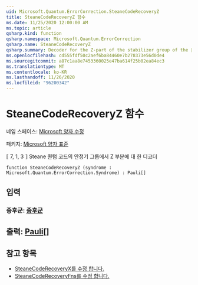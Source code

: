 ```yaml
---
uid: Microsoft.Quantum.ErrorCorrection.SteaneCodeRecoveryZ
title: SteaneCodeRecoveryZ 함수
ms.date: 11/25/2020 12:00:00 AM
ms.topic: article
qsharp.kind: function
qsharp.namespace: Microsoft.Quantum.ErrorCorrection
qsharp.name: SteaneCodeRecoveryZ
qsharp.summary: Decoder for the Z-part of the stabilizer group of the ⟦7, 1, 3⟧ Steane quantum code.
ms.openlocfilehash: cd555fdf50c2aef6ba84460e7b278373e56d0de4
ms.sourcegitcommit: a87c1aa8e7453360025e47ba614f25b02ea84ec3
ms.translationtype: MT
ms.contentlocale: ko-KR
ms.lasthandoff: 11/26/2020
ms.locfileid: "96200342"
---
```

# <a name="steanecoderecoveryz-function"></a>SteaneCodeRecoveryZ 함수

네임 스페이스: [Microsoft 양자 수정](xref:Microsoft.Quantum.ErrorCorrection)

패키지: [Microsoft 양자 표준](https://nuget.org/packages/Microsoft.Quantum.Standard)


⟦ 7, 1, 3 ⟧ Steane 퀀텀 코드의 안정기 그룹에서 Z 부분에 대 한 디코더

```qsharp
function SteaneCodeRecoveryZ (syndrome : Microsoft.Quantum.ErrorCorrection.Syndrome) : Pauli[]
```


## <a name="input"></a>입력

### <a name="syndrome--syndrome"></a>증후군: [증후군](xref:Microsoft.Quantum.ErrorCorrection.Syndrome)





## <a name="output--pauli"></a>출력: [Pauli](xref:microsoft.quantum.lang-ref.pauli)[]



## <a name="see-also"></a>참고 항목

- [SteaneCodeRecoveryX를 수정 합니다.](xref:Microsoft.Quantum.ErrorCorrection.SteaneCodeRecoveryX)
- [SteaneCodeRecoveryFns를 수정 합니다.](xref:Microsoft.Quantum.ErrorCorrection.SteaneCodeRecoveryFns)
